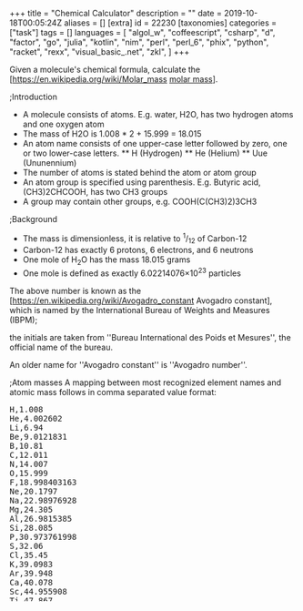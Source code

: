 +++
title = "Chemical Calculator"
description = ""
date = 2019-10-18T00:05:24Z
aliases = []
[extra]
id = 22230
[taxonomies]
categories = ["task"]
tags = []
languages = [
  "algol_w",
  "coffeescript",
  "csharp",
  "d",
  "factor",
  "go",
  "julia",
  "kotlin",
  "nim",
  "perl",
  "perl_6",
  "phix",
  "python",
  "racket",
  "rexx",
  "visual_basic_.net",
  "zkl",
]
+++

Given a molecule's chemical formula, calculate the   [https://en.wikipedia.org/wiki/Molar_mass <u>molar mass</u>].


;Introduction
* A molecule consists of atoms. E.g. water, H2O, has two hydrogen atoms and one oxygen atom
* The mass of H2O is 1.008 * 2 + 15.999 = 18.015
* An atom name consists of one upper-case letter followed by zero, one or two lower-case letters.
** H           (Hydrogen)
** He               (Helium)
** Uue                   (Ununennium)
* The number of atoms is stated behind the atom or atom group
* An atom group is specified using parenthesis. E.g. Butyric acid, (CH3)2CHCOOH, has two CH3 groups
* A group may contain other groups, e.g. COOH(C(CH3)2)3CH3


;Background
* The mass is dimensionless,   it is relative to   <sup>1</sup>/<sub>12</sub>   of Carbon-12
* Carbon-12   has exactly   6 protons,   6 electrons,   and   6 neutrons
* One mole of   H<sub>2</sub>O   has the mass 18.015 grams
* One mole is defined as exactly   6.02214076×10<sup>23</sup>   particles


The above number is known as the   [https://en.wikipedia.org/wiki/Avogadro_constant Avogadro constant],   which is
named by the International Bureau of Weights and Measures (IBPM);

the initials are taken from   ''Bureau International des Poids et Mesures'',   the official name of the bureau.

An older name for   ''Avogadro constant''   is   ''Avogadro number''.


;Atom masses
A mapping between most recognized element names and atomic mass follows in comma separated value format:
<pre style="overflow:scroll; height:345px;">
H,1.008
He,4.002602
Li,6.94
Be,9.0121831
B,10.81
C,12.011
N,14.007
O,15.999
F,18.998403163
Ne,20.1797
Na,22.98976928
Mg,24.305
Al,26.9815385
Si,28.085
P,30.973761998
S,32.06
Cl,35.45
K,39.0983
Ar,39.948
Ca,40.078
Sc,44.955908
Ti,47.867
V,50.9415
Cr,51.9961
Mn,54.938044
Fe,55.845
Ni,58.6934
Co,58.933194
Cu,63.546
Zn,65.38
Ga,69.723
Ge,72.63
As,74.921595
Se,78.971
Br,79.904
Kr,83.798
Rb,85.4678
Sr,87.62
Y,88.90584
Zr,91.224
Nb,92.90637
Mo,95.95
Ru,101.07
Rh,102.9055
Pd,106.42
Ag,107.8682
Cd,112.414
In,114.818
Sn,118.71
Sb,121.76
I,126.90447
Te,127.6
Xe,131.293
Cs,132.90545196
Ba,137.327
La,138.90547
Ce,140.116
Pr,140.90766
Nd,144.242
Pm,145
Sm,150.36
Eu,151.964
Gd,157.25
Tb,158.92535
Dy,162.5
Ho,164.93033
Er,167.259
Tm,168.93422
Yb,173.054
Lu,174.9668
Hf,178.49
Ta,180.94788
W,183.84
Re,186.207
Os,190.23
Ir,192.217
Pt,195.084
Au,196.966569
Hg,200.592
Tl,204.38
Pb,207.2
Bi,208.9804
Po,209
At,210
Rn,222
Fr,223
Ra,226
Ac,227
Pa,231.03588
Th,232.0377
Np,237
U,238.02891
Am,243
Pu,244
Cm,247
Bk,247
Cf,251
Es,252
Fm,257
Ubn,299
Uue,315
```



;Examples:

```python
assert   1.008 == molar_mass('H')                  # hydrogen
assert   2.016 == molar_mass('H2')                 # hydrogen gas
assert  18.015 == molar_mass('H2O')                # water
assert  34.014 == molar_mass('H2O2')               # hydrogen peroxide
assert  34.014 == molar_mass('(HO)2')              # hydrogen peroxide
assert 142.036 == molar_mass('Na2SO4')             # sodium sulfate
assert  84.162 == molar_mass('C6H12')              # cyclohexane
assert 186.295 == molar_mass('COOH(C(CH3)2)3CH3')  # butyric or butanoic acid
assert 176.124 == molar_mass('C6H4O2(OH)4')        # vitamin C
assert 386.664 == molar_mass('C27H46O')            # cholesterol
assert 315     == molar_mass('Uue')                # ununennium
```



;Reference:
:*   Wikipedia article:   [https://en.wikipedia.org/wiki/Molecular_mass Molecular mass]





## ALGOL W

Algol W has fixed length strings and no regular expressions, this parses the molecule with a simple recursive descent parser.

Some error checking is included.

```algolw
begin
    % calculates the molar mass of the specified molecule %
    real procedure molar_mass ( string(256) value molecule ) ; begin
        string(1) c;
        integer   chPos, chMax;
        logical   hadError;
        real      mass;
        % reports a syntax error in the molecule starting at position chPos %
        procedure syntaxError( string(80) value message ) ; begin
            integer mPos;
            write( "Syntax error in molecule: " );
            mPos := 0;
            while mPos < 80 and message( mPos // 1 ) not = "." do begin
                writeon( message( mPos // 1 ) );
                mPos := mPos + 1
            end while_not_end_of_message ;
            write( "    " );for i := 0 until chMax     do writeon( molecule( i // 1 ) );
            write( "    " );for i := 0 until chPos - 1 do writeon( " " );
            writeon( "^" );
            % ensure parsing stops %
            hadError := true;
            chPos    := chMax * 2
        end syntaxError ;
        % gets the next character from the molecule %
        procedure nextChar ; begin
            chPos := chPos + 1;
            c     := if chPos > chMax then " " else molecule( chPos // 1 )
        end nextChar ;
        % parses a compound: a sequence of element names and bracketed compounds, each with   %
        % an optional trailing repeat count                                                   %
        real procedure parseCompound ; begin
            real mass, itemMass;
            % parses an element symbol from the molecule and returns its mass                 %
            real procedure parseAtom ; begin
                string(3)       symbol;
                reference(Atom) element;
                symbol := c;
                nextChar;
                if c >= "a" and c <= "z" then begin
                    symbol( 1 // 1 ) := c;
                    nextChar;
                    if c >= "a" and c <= "z" then begin
                        symbol( 2 // 1 ) := c;
                        nextChar
                    end if_have_lc_letter
                end if_have_lc_letter ;
                % find the element in the table %
                element := atoms( decode( symbol( 0 // 1 ) ) - decode( "A" ) );
                while element not = null and aSymbol(element) not = symbol do element := aNext(element);
                if element not = null then % found the element % aMass(element)
                else begin % unknown element %
                    chPos := chPos - 1;
                    syntaxError( "Unrecognised element." );
                    0
                end
            end parseAtom ;
            mass := 0;
            while not hadError and ( ( c >= "A" and c <= "Z" ) or c = "(" ) do begin
                if c >= "A" and c <= "Z" then itemMass := parseAtom
                else if c = "(" then begin % bracketed group %
                    nextChar;
                    itemMass := parseCompound;
                    if chPos > chMax or molecule( chPos // 1 ) not = ")" then syntaxError( "Expected "")""." );
                    nextChar
                end ;
                if c >= "0" and c <= "9" then begin % have a repeat count %
                    integer count;
                    count := 0;
                    while not hadError and c >= "0" and c <= "9" do begin
                        count := ( count * 10 ) + ( decode( c ) - decode( "0" ) );
                        nextChar
                    end while_not_end_of_number ;
                    itemMass := itemMass * count
                end if_have_a_digit ;
                mass := mass + itemMass
            end while_still_parseing ;
            mass
        end parseCompound ;
        hadError := false;
        % find the end of the molecule %
        chMax := 255;
        while chMax > 0 and molecule( chMax // 1 ) = " " do chMax := chMax - 1;
        % parse the molecule %
        chPos := -1;
        nextChar;
        mass := parseCompound;
        if chPos <= chMax then syntaxError( "Unexpected text after the molecule." );
        mass
    end molar_mass ;
    % record to hold element symbols and masses %
    record Atom( string(3) aSymbol; real aMass; reference(Atom) aNext );
    % hash table of atome, hash is the first character of the symbol - "A" %
    reference(Atom) array atoms ( 0 :: 25 ); for i := 0 until 25 do atoms( i ) := null;
    begin % setup element symbols and masses as specified in the task %
        % adds an element and its mass to the atoms table %
        procedure A ( string(3) value symbol; real value mass ) ; begin
            integer index;
            index := decode( symbol( 0 // 1 ) ) - decode( "A" );
            atoms( index ) := Atom( symbol, mass, atoms( index ) )
        end A ;
        procedure Lanthanides ; begin
            A("La",138.90547);A("Ce",140.116 );A("Pr",140.90766);A("Nd",144.242  );A("Pm",145     );
            A("Sm",150.36   );A("Eu",151.964 );A("Gd",157.25   );A("Tb",158.92535);A("Dy",162.5   );
            A("Ho",164.93033);A("Er",167.259 );A("Tm",168.93422);A("Yb",173.054  );A("Lu",174.9668);
        end Lanthanides ;
        procedure Actinides ; begin
            A("Ac",227      );A("Th",232.0377);A("Pa",231.03588);A("U", 238.02891);A("Np",237     );
            A("Pu",244      );A("Am",243     );A("Cm",247      );A("Bk",247      );A("Cf",251     );
            A("Es",252      );A("Fm",257     ); % Md           % %, No           %  % Lr          %
        end Actinides ;
        A("Li", 6.94       );A("Na",22.98976928 );A("K", 39.0983  );A("Rb", 85.4678 );A("Cs",132.90545196);A("Fr", 223 );
        A("Be", 9.0121831  );A("Mg",24.305      );A("Ca",40.078   );A("Sr", 87.62   );A("Ba",137.327     );A("Ra", 226 );
                                                  A("Sc",44.955908);A("Y",  88.90584);   Lanthanides;         Actinides;
                                                  A("Ti",47.867   );A("Zr", 91.224  );A("Hf",178.49      ); % Rf       %
                                                  A("V", 50.9415  );A("Nb", 92.90637);A("Ta",180.94788   ); % Db       %
                                                  A("Cr",51.9961  );A("Mo", 95.95   );A("W", 183.84      ); % Sg       %
                                                  A("Mn",54.938044); % Tc           % A("Re",186.207     ); % Bh       %
                                                  A("Fe",55.845   );A("Ru",101.07   );A("Os",190.23      ); % Hs       %
                                                  A("Co",58.933194);A("Rh",102.9055 );A("Ir",192.217     ); % Mt       %
                                                  A("Ni",58.6934  );A("Pd",106.42   );A("Pt",195.084     ); % Ds       %
                                                  A("Cu",63.546   );A("Ag",107.8682 );A("Au",196.966569  ); % Rg       %
                                                  A("Zn",65.38    );A("Cd",112.414  );A("Hg",200.592     ); % Cn       %
        A("B", 10.81       );A("Al",26.9815385  );A("Ga",69.723   );A("In",114.818  );A("Tl",204.38      ); % Nh       %
        A("C", 12.011      );A("Si",28.085      );A("Ge",72.63    );A("Sn",118.71   );A("Pb",207.2       ); % Fl       %
        A("N", 14.007      );A("P", 30.973761998);A("As",74.921595);A("Sb",121.76   );A("Bi",208.9804    ); % Ms       %
        A("O", 15.999      );A("S", 32.06       );A("Se",78.971   );A("Te",127.6    );A("Po",209         ); % Lv       %
        A("F", 18.998403163);A("Cl",35.45       );A("Br",79.904   );A("I", 126.90447);A("At",210         ); % Ts       %
        A("Ne",20.1797     );A("Ar",39.948      );A("Kr",83.798   );A("Xe",131.293  );A("Rn",222         ); % Og       %
        % ---------------- first period elements ---> % A("H",    1.008);A("He",   4.002602);
        % --- hypothetical eigth period elements ---> % A("Uue",315    );A("Ubn",299       );
    end;
    begin % test cases %
        procedure test( real value expectedMass; string(256) value molecule ) ; begin
            real mass, diff;
            mass := molar_mass( molecule );
            write( r_format := "A", r_d := 3, r_w := 9
                 , molecule( 0 // 20 ), ":", mass
                 );
            diff := expectedMass - mass;
            if diff > 1'-12 or diff < -1'-12 then writeon( r_format := "A", r_d := 2, r_w := 9
                                                         , " expected:", expectedMass
                                                         )
        end text ;
        test( 1.008, "H" ); test( 2.016, "H2" );         test(  18.015, "H2O"   );
        test( 142.03553856000002, "Na2SO4"            ); test(  84.162, "C6H12" );
        test( 186.29499999999996, "COOH(C(CH3)2)3CH3" ); test( 350.45,  "UueCl" );
    end
end.
```

```txt

H                   :    1.008
H2                  :    2.016
H2O                 :   18.015
Na2SO4              :  142.035
C6H12               :   84.162
COOH(C(CH3)2)3CH3   :  186.295
UueCl               :  350.450

```



## C#

```c#
using System;
using System.Collections.Generic;
using System.Linq;
using System.Text;
using System.Threading.Tasks;

namespace ChemicalCalculator {
    class Program {
        static Dictionary<string, double> atomicMass = new Dictionary<string, double>() {
            {"H",     1.008 },
            {"He",    4.002602},
            {"Li",    6.94},
            {"Be",    9.0121831},
            {"B",    10.81},
            {"C",    12.011},
            {"N",    14.007},
            {"O",    15.999},
            {"F",    18.998403163},
            {"Ne",   20.1797},
            {"Na",   22.98976928},
            {"Mg",   24.305},
            {"Al",   26.9815385},
            {"Si",   28.085},
            {"P",    30.973761998},
            {"S",    32.06},
            {"Cl",   35.45},
            {"Ar",   39.948},
            {"K",    39.0983},
            {"Ca",   40.078},
            {"Sc",   44.955908},
            {"Ti",   47.867},
            {"V",    50.9415},
            {"Cr",   51.9961},
            {"Mn",   54.938044},
            {"Fe",   55.845},
            {"Co",   58.933194},
            {"Ni",   58.6934},
            {"Cu",   63.546},
            {"Zn",   65.38},
            {"Ga",   69.723},
            {"Ge",   72.630},
            {"As",   74.921595},
            {"Se",   78.971},
            {"Br",   79.904},
            {"Kr",   83.798},
            {"Rb",   85.4678},
            {"Sr",   87.62},
            {"Y",    88.90584},
            {"Zr",   91.224},
            {"Nb",   92.90637},
            {"Mo",   95.95},
            {"Ru",  101.07},
            {"Rh",  102.90550},
            {"Pd",  106.42},
            {"Ag",  107.8682},
            {"Cd",  112.414},
            {"In",  114.818},
            {"Sn",  118.710},
            {"Sb",  121.760},
            {"Te",  127.60},
            {"I",   126.90447},
            {"Xe",  131.293},
            {"Cs",  132.90545196},
            {"Ba",  137.327},
            {"La",  138.90547},
            {"Ce",  140.116},
            {"Pr",  140.90766},
            {"Nd",  144.242},
            {"Pm",  145},
            {"Sm",  150.36},
            {"Eu",  151.964},
            {"Gd",  157.25},
            {"Tb",  158.92535},
            {"Dy",  162.500},
            {"Ho",  164.93033},
            {"Er",  167.259},
            {"Tm",  168.93422},
            {"Yb",  173.054},
            {"Lu",  174.9668},
            {"Hf",  178.49},
            {"Ta",  180.94788},
            {"W",   183.84},
            {"Re",  186.207},
            {"Os",  190.23},
            {"Ir",  192.217},
            {"Pt",  195.084},
            {"Au",  196.966569},
            {"Hg",  200.592},
            {"Tl",  204.38},
            {"Pb",  207.2},
            {"Bi",  208.98040},
            {"Po",  209},
            {"At",  210},
            {"Rn",  222},
            {"Fr",  223},
            {"Ra",  226},
            {"Ac",  227},
            {"Th",  232.0377},
            {"Pa",  231.03588},
            {"U",   238.02891},
            {"Np",  237},
            {"Pu",  244},
            {"Am",  243},
            {"Cm",  247},
            {"Bk",  247},
            {"Cf",  251},
            {"Es",  252},
            {"Fm",  257},
            {"Uue", 315},
            {"Ubn", 299},
        };

        static double Evaluate(string s) {
            s += "[";
            double sum = 0.0;
            string symbol = "";
            string number = "";
            for (int i = 0; i < s.Length; ++i) {
                var c = s[i];
                if ('@' <= c && c <= '[') {
                    // @, A-Z
                    int n = 1;
                    if (number != "") {
                        n = int.Parse(number);
                    }
                    if (symbol != "") {
                        sum += atomicMass[symbol] * n;
                    }
                    if (c == '[') {
                        break;
                    }
                    symbol = c.ToString();
                    number = "";
                } else if ('a' <= c && c <= 'z') {
                    symbol += c;
                } else if ('0' <= c && c <= '9') {
                    number += c;
                } else {
                    throw new Exception(string.Format("Unexpected symbol {0} in molecule", c));
                }
            }
            return sum;
        }

        // Taken from return text.Substring(0, pos) + replace + text.Substring(pos + search.Length);
        static string ReplaceFirst(string text, string search, string replace) {
            int pos = text.IndexOf(search);
            if (pos < 0) {
                return text;
            }
            return text.Substring(0, pos) + replace + text.Substring(pos + search.Length);
        }

        static string ReplaceParens(string s) {
            char letter = 's';
            while (true) {
                var start = s.IndexOf('(');
                if (start == -1) {
                    break;
                }

                for (int i = start + 1; i < s.Length; ++i) {
                    if (s[i] == ')') {
                        var expr = s.Substring(start + 1, i - start - 1);
                        var symbol = string.Format("@{0}", letter);
                        s = ReplaceFirst(s, s.Substring(start, i + 1 - start), symbol);
                        atomicMass[symbol] = Evaluate(expr);
                        letter++;
                        break;
                    }
                    if (s[i] == '(') {
                        start = i;
                        continue;
                    }
                }
            }
            return s;
        }

        static void Main() {
            var molecules = new string[]{
                "H", "H2", "H2O", "H2O2", "(HO)2", "Na2SO4", "C6H12",
                "COOH(C(CH3)2)3CH3", "C6H4O2(OH)4", "C27H46O", "Uue"
            };
            foreach (var molecule in molecules) {
                var mass = Evaluate(ReplaceParens(molecule));
                Console.WriteLine("{0,17} -> {1,7:0.000}", molecule, mass);
            }
        }
    }
}
```

```txt
                H ->   1.008
               H2 ->   2.016
              H2O ->  18.015
             H2O2 ->  34.014
            (HO)2 ->  34.014
           Na2SO4 -> 142.036
            C6H12 ->  84.162
COOH(C(CH3)2)3CH3 -> 186.295
      C6H4O2(OH)4 -> 176.124
          C27H46O -> 386.664
              Uue -> 315.000
```



## CoffeeScript


### No Regular Expression


```coffeescript
ATOMIC_MASS = {H:1.008,C:12.011,O:15.999,Na:22.98976928,S:32.06,Uue:315}

molar_mass = (s) ->
	result = ''
	i = 0
	member = (a,c) ->  a <= s[i] <= c
	next = ->
		i += 1
		s[i-1]
	while i < s.length
		if s[i] == '(' then result += '+' + next()
		else if s[i] == ')' then result += next()
		else if member '0','9'
			result += '*'
			result += next() while member '0','9'
		else if member 'A','Z'
			name = next()
			name += next() while member 'a','z'
			result += '+' + ATOMIC_MASS[name]
	parseFloat eval(result).toFixed 3

assert 1.008, molar_mass 'H'
assert 2.016, molar_mass 'H2'
assert 18.015, molar_mass 'H2O'
assert 34.014, molar_mass 'H2O2'
assert 34.014, molar_mass '(HO)2'
assert 142.036, molar_mass 'Na2SO4'
assert 84.162, molar_mass 'C6H12'
assert 186.295, molar_mass 'COOH(C(CH3)2)3CH3'
assert 176.124, molar_mass 'C6H4O2(OH)4' # Vitamin C
assert 386.664, molar_mass 'C27H46O' # Cholesterol
assert 315, molar_mass 'Uue'
```



### Regular Expression

```coffeescript
ATOMIC_MASS = {H:1.008,C:12.011,O:15.999,Na:22.98976928,S:32.06,Uue:315}

mul = (match, p1, offset, string) -> '*' + p1
add = (match, p1, offset, string) ->
	if p1 == '(' then return '+' + p1
	"+#{ATOMIC_MASS[p1]}"

molar_mass = (s) ->
	s = s.replace /(\d+)/g, mul
	s = s.replace /([A-Z][a-z]{0,2}|\()/g, add
	parseFloat(eval(s).toFixed(3))

assert 1.008, molar_mass('H')
assert 2.016, molar_mass('H2')
assert 18.015, molar_mass('H2O')
assert 34.014, molar_mass('H2O2')
assert 34.014, molar_mass('(HO)2')
assert 142.036, molar_mass('Na2SO4')
assert 84.162, molar_mass('C6H12')
assert 186.295, molar_mass('COOH(C(CH3)2)3CH3')
assert 176.124, molar_mass('C6H4O2(OH)4') # Vitamin C
assert 386.664, molar_mass('C27H46O') # Cholesterol
assert 315, molar_mass('Uue')
```



## D

```d
import std.array;
import std.conv;
import std.format;
import std.stdio;
import std.string;

double[string] atomicMass;
static this() {
    atomicMass = [
        "H":   1.008,
        "He":  4.002602,
        "Li":  6.94,
        "Be":  9.0121831,
        "B":   10.81,
        "C":   12.011,
        "N":   14.007,
        "O":   15.999,
        "F":   18.998403163,
        "Ne":  20.1797,
        "Na":  22.98976928,
        "Mg":  24.305,
        "Al":  26.9815385,
        "Si":  28.085,
        "P":   30.973761998,
        "S":   32.06,
        "Cl":  35.45,
        "Ar":  39.948,
        "K":   39.0983,
        "Ca":  40.078,
        "Sc":  44.955908,
        "Ti":  47.867,
        "V":   50.9415,
        "Cr":  51.9961,
        "Mn":  54.938044,
        "Fe":  55.845,
        "Co":  58.933194,
        "Ni":  58.6934,
        "Cu":  63.546,
        "Zn":  65.38,
        "Ga":  69.723,
        "Ge":  72.630,
        "As":  74.921595,
        "Se":  78.971,
        "Br":  79.904,
        "Kr":  83.798,
        "Rb":  85.4678,
        "Sr":  87.62,
        "Y":   88.90584,
        "Zr":  91.224,
        "Nb":  92.90637,
        "Mo":  95.95,
        "Ru":  101.07,
        "Rh":  102.90550,
        "Pd":  106.42,
        "Ag":  107.8682,
        "Cd":  112.414,
        "In":  114.818,
        "Sn":  118.710,
        "Sb":  121.760,
        "Te":  127.60,
        "I":   126.90447,
        "Xe":  131.293,
        "Cs":  132.90545196,
        "Ba":  137.327,
        "La":  138.90547,
        "Ce":  140.116,
        "Pr":  140.90766,
        "Nd":  144.242,
        "Pm":  145,
        "Sm":  150.36,
        "Eu":  151.964,
        "Gd":  157.25,
        "Tb":  158.92535,
        "Dy":  162.500,
        "Ho":  164.93033,
        "Er":  167.259,
        "Tm":  168.93422,
        "Yb":  173.054,
        "Lu":  174.9668,
        "Hf":  178.49,
        "Ta":  180.94788,
        "W":   183.84,
        "Re":  186.207,
        "Os":  190.23,
        "Ir":  192.217,
        "Pt":  195.084,
        "Au":  196.966569,
        "Hg":  200.592,
        "Tl":  204.38,
        "Pb":  207.2,
        "Bi":  208.98040,
        "Po":  209,
        "At":  210,
        "Rn":  222,
        "Fr":  223,
        "Ra":  226,
        "Ac":  227,
        "Th":  232.0377,
        "Pa":  231.03588,
        "U":   238.02891,
        "Np":  237,
        "Pu":  244,
        "Am":  243,
        "Cm":  247,
        "Bk":  247,
        "Cf":  251,
        "Es":  252,
        "Fm":  257,
        "Uue": 315,
        "Ubn": 299,
    ];
}

double evaluate(string s) {
    s ~= "["; // add end of string marker
    double sum = 0.0;
    string symbol, number;
    for (int i = 0; i < s.length; ++i) {
        auto c = s[i];
        if (c >= '@' && c <= '[') {
            // @, A-Z, [
            int n = 1;
            if (number != "") {
                n = to!int(number);
            }
            if (symbol != "") {
                sum += atomicMass[symbol] * n;
            }
            if (c == '[') {
                break;
            }
            symbol = c.to!string;
            number = "";
        } else if (c >= 'a' && c <= 'z') {
            symbol ~= c;
        } else if (c >= '0' && c <= '9') {
            number ~= c;
        } else {
            throw new Exception("Unexpected symbol " ~ c ~ " in molecule");
        }
    }
    return sum;
}

string replaceParens(string s) {
    char letter = 'a';
    while (true) {
        auto start = s.indexOf('(');
        if (start == -1) {
            break;
        }

        restart:
        for (auto i = start + 1; i < s.length; ++i) {
            if (s[i] == ')') {
                auto expr = s[start + 1 .. i];
                auto symbol = format("@%c", letter);
                s = s.replaceFirst(s[start .. i + 1], symbol);
                atomicMass[symbol] = evaluate(expr);
                letter++;
                break;
            }
            if (s[i] == '(') {
                start = i;
                continue restart;
            }
        }
    }
    return s;
}

void main() {
    auto molecules = [
        "H", "H2", "H2O", "H2O2", "(HO)2", "Na2SO4", "C6H12",
        "COOH(C(CH3)2)3CH3", "C6H4O2(OH)4", "C27H46O", "Uue"
    ];
    foreach (molecule; molecules) {
        auto mass = evaluate(replaceParens(molecule));
        writefln("%17s -> %7.3f", molecule, mass);
    }
    writeln(atomicMass);
}
```

```txt
                H ->   1.008
               H2 ->   2.016
              H2O ->  18.015
             H2O2 ->  34.014
            (HO)2 ->  34.014
           Na2SO4 -> 142.036
            C6H12 ->  84.162
COOH(C(CH3)2)3CH3 -> 186.295
      C6H4O2(OH)4 -> 176.124
          C27H46O -> 386.664
              Uue -> 315.000
```



## Factor

```factor
USING: assocs compiler.units definitions grouping infix.parser
infix.private kernel math.functions math.parser multiline
peg.ebnf qw sequences splitting strings words words.constant ;
IN: rosetta-code.chemical-calculator

<<     ! Do the stuff inside << ... >> at parse time.

HEREDOC: END
H  1.008         He 4.002602      Li 6.94
Be 9.0121831     B  10.81         C  12.011
N  14.007        O  15.999        F  18.998403163
Ne 20.1797       Na 22.98976928   Mg 24.305
Al 26.9815385    Si 28.085        P  30.973761998
S  32.06         Cl 35.45         Ar 39.948
K  39.0983       Ca 40.078        Sc 44.955908
Ti 47.867        V  50.9415       Cr 51.9961
Mn 54.938044     Fe 55.845        Co 58.933194
Ni 58.6934       Cu 63.546        Zn 65.38
Ga 69.723        Ge 72.630        As 74.921595
Se 78.971        Br 79.904        Kr 83.798
Rb 85.4678       Sr 87.62         Y  88.90584
Zr 91.224        Nb 92.90637      Mo 95.95
Ru 101.07        Rh 102.90550     Pd 106.42
Ag 107.8682      Cd 112.414       In 114.818
Sn 118.710       Sb 121.760       Te 127.60
I  126.90447     Xe 131.293       Cs 132.90545196
Ba 137.327       La 138.90547     Ce 140.116
Pr 140.90766     Nd 144.242       Pm 145
Sm 150.36        Eu 151.964       Gd 157.25
Tb 158.92535     Dy 162.500       Ho 164.93033
Er 167.259       Tm 168.93422     Yb 173.054
Lu 174.9668      Hf 178.49        Ta 180.94788
W  183.84        Re 186.207       Os 190.23
Ir 192.217       Pt 195.084       Au 196.966569
Hg 200.592       Tl 204.38        Pb 207.2
Bi 208.98040     Po 209           At 210
Rn 222           Fr 223           Ra 226
Ac 227           Th 232.0377      Pa 231.03588
U  238.02891     Np 237           Pu 244
Am 243           Cm 247           Bk 247
Cf 251           Es 252           Fm 257
END

! Make constants from the pairs in the above string.
" \n" split harvest 2 <groups> [
    first2 [
        [ "rosetta-code.chemical-calculator" create-word ] dip
        string>number define-constant
    ] 2curry with-compilation-unit
] each

>>

! Evaluate a string like "+C+O+O+H+(+C+(+C+H*3)*2)*3+C+H*3"
! Note that the infix vocabulary can work with the constants
! defined above.
: eval-infix ( seq -- n )
    build-infix-ast infix-codegen prepare-operand call( -- x ) ;

! A grammar to put a + before every element/left paren and a *
! before every number and then evaluate the expression.
EBNF: molar-mass [=[
  number = [0-9]+ => [[ "" like "*" prepend ]]
  elt = [A-Z] [a-z]? [a-z]? => [[ sift "" like "+" prepend ]]
  lparen = "(" => [[ "" like "+" prepend ]]
  any = . => [[ 1string ]]
  mass = (elt|number|lparen|any)+ => [[ concat eval-infix ]]
]=]

! assert= doesn't work due to floating point weirdness.
ERROR: failed-assertion expected +/- got ;
: approx-assert= ( x y epsilon -- )
    3dup ~ [ 3drop ] [ swap failed-assertion ] if ;

: chemical-calculator-demo ( -- )
    {
        { 1.008 "H" }
        { 2.016 "H2" }
        { 18.015 "H2O" }
        { 142.03553856 "Na2SO4" }
        { 84.16200000000001 "C6H12" }
        { 186.295 "COOH(C(CH3)2)3CH3" }
    } [ molar-mass 1e-5 approx-assert= ] assoc-each ;

MAIN: chemical-calculator-demo
```


No assertion errors.

=={{header|Fōrmulæ}}==

In [http://wiki.formulae.org/Chemical_Calculator this] page you can see the solution of this task.

Fōrmulæ programs are not textual, visualization/edition of programs is done showing/manipulating structures but not text ([http://wiki.formulae.org/Editing_F%C5%8Drmul%C3%A6_expressions more info]). Moreover, there can be multiple visual representations of the same program. Even though it is possible to have textual representation &mdash;i.e. XML, JSON&mdash; they are intended for transportation effects more than visualization and edition.

The option to show Fōrmulæ programs and their results is showing images. Unfortunately images cannot be uploaded in Rosetta Code.


## Go

This doesn't use regular expressions, RPN or eval (which Go doesn't have). It's just a simple molar mass evaluator written from scratch.

```go
package main

import (
    "fmt"
    "strconv"
    "strings"
)

var atomicMass = map[string]float64{
    "H":   1.008,
    "He":  4.002602,
    "Li":  6.94,
    "Be":  9.0121831,
    "B":   10.81,
    "C":   12.011,
    "N":   14.007,
    "O":   15.999,
    "F":   18.998403163,
    "Ne":  20.1797,
    "Na":  22.98976928,
    "Mg":  24.305,
    "Al":  26.9815385,
    "Si":  28.085,
    "P":   30.973761998,
    "S":   32.06,
    "Cl":  35.45,
    "Ar":  39.948,
    "K":   39.0983,
    "Ca":  40.078,
    "Sc":  44.955908,
    "Ti":  47.867,
    "V":   50.9415,
    "Cr":  51.9961,
    "Mn":  54.938044,
    "Fe":  55.845,
    "Co":  58.933194,
    "Ni":  58.6934,
    "Cu":  63.546,
    "Zn":  65.38,
    "Ga":  69.723,
    "Ge":  72.630,
    "As":  74.921595,
    "Se":  78.971,
    "Br":  79.904,
    "Kr":  83.798,
    "Rb":  85.4678,
    "Sr":  87.62,
    "Y":   88.90584,
    "Zr":  91.224,
    "Nb":  92.90637,
    "Mo":  95.95,
    "Ru":  101.07,
    "Rh":  102.90550,
    "Pd":  106.42,
    "Ag":  107.8682,
    "Cd":  112.414,
    "In":  114.818,
    "Sn":  118.710,
    "Sb":  121.760,
    "Te":  127.60,
    "I":   126.90447,
    "Xe":  131.293,
    "Cs":  132.90545196,
    "Ba":  137.327,
    "La":  138.90547,
    "Ce":  140.116,
    "Pr":  140.90766,
    "Nd":  144.242,
    "Pm":  145,
    "Sm":  150.36,
    "Eu":  151.964,
    "Gd":  157.25,
    "Tb":  158.92535,
    "Dy":  162.500,
    "Ho":  164.93033,
    "Er":  167.259,
    "Tm":  168.93422,
    "Yb":  173.054,
    "Lu":  174.9668,
    "Hf":  178.49,
    "Ta":  180.94788,
    "W":   183.84,
    "Re":  186.207,
    "Os":  190.23,
    "Ir":  192.217,
    "Pt":  195.084,
    "Au":  196.966569,
    "Hg":  200.592,
    "Tl":  204.38,
    "Pb":  207.2,
    "Bi":  208.98040,
    "Po":  209,
    "At":  210,
    "Rn":  222,
    "Fr":  223,
    "Ra":  226,
    "Ac":  227,
    "Th":  232.0377,
    "Pa":  231.03588,
    "U":   238.02891,
    "Np":  237,
    "Pu":  244,
    "Am":  243,
    "Cm":  247,
    "Bk":  247,
    "Cf":  251,
    "Es":  252,
    "Fm":  257,
    "Uue": 315,
    "Ubn": 299,
}

func replaceParens(s string) string {
    var letter byte = 'a'
    for {
        start := strings.IndexByte(s, '(')
        if start == -1 {
            break
        }
    restart:
        for i := start + 1; i < len(s); i++ {
            if s[i] == ')' {
                expr := s[start+1 : i]
                symbol := fmt.Sprintf("@%c", letter)
                s = strings.Replace(s, s[start:i+1], symbol, 1)
                atomicMass[symbol] = evaluate(expr)
                letter++
                break
            }
            if s[i] == '(' {
                start = i
                goto restart
            }
        }
    }
    return s
}

func evaluate(s string) float64 {
    s += string('[') // add end of string marker
    var symbol, number string
    sum := 0.0
    for i := 0; i < len(s); i++ {
        c := s[i]
        switch {
        case c >= '@' && c <= '[': // @, A-Z, [
            n := 1
            if number != "" {
                n, _ = strconv.Atoi(number)
            }
            if symbol != "" {
                sum += atomicMass[symbol] * float64(n)
            }
            if c == '[' {
                break
            }
            symbol = string(c)
            number = ""
        case c >= 'a' && c <= 'z':
            symbol += string(c)
        case c >= '0' && c <= '9':
            number += string(c)
        default:
            panic(fmt.Sprintf("Unexpected symbol %c in molecule", c))
        }
    }
    return sum
}

func main() {
    molecules := []string{
        "H", "H2", "H2O", "H2O2", "(HO)2", "Na2SO4", "C6H12", "COOH(C(CH3)2)3CH3",
        "C6H4O2(OH)4", "C27H46O", "Uue",
    }
    for _, molecule := range molecules {
        mass := evaluate(replaceParens(molecule))
        fmt.Printf("%17s -> %7.3f\n", molecule, mass)
    }
}
```


```txt

                H ->   1.008
               H2 ->   2.016
              H2O ->  18.015
             H2O2 ->  34.014
            (HO)2 ->  34.014
           Na2SO4 -> 142.036
            C6H12 ->  84.162
COOH(C(CH3)2)3CH3 -> 186.295
      C6H4O2(OH)4 -> 176.124
          C27H46O -> 386.664
              Uue -> 315.000

```



## Julia

Note that Julia's 64-bit floating point gets a slightly different result for one of the assertions, hence a small change in the last example. The function uses Julia's own language parser to evaluate the compound as an arithmetic expression.

```julia
const H = 1.008
const He = 4.002602
const Li = 6.94
const Be = 9.0121831
const B =  10.81
const C =  12.011
const N =  14.007
const O =  15.999
const F =  18.998403163
const Ne = 20.1797
const Na = 22.98976928
const Mg = 24.305
const Al = 26.9815385
const Si = 28.085
const P =  30.973761998
const S =  32.06
const Cl = 35.45
const Ar = 39.948
const K =  39.0983
const Ca = 40.078
const Sc = 44.955908
const Ti = 47.867
const V =  50.9415
const Cr = 51.9961
const Mn = 54.938044
const Fe = 55.845
const Co = 58.933194
const Ni = 58.6934
const Cu = 63.546
const Zn = 65.38
const Ga = 69.723
const Ge = 72.630
const As = 74.921595
const Se = 78.971
const Br = 79.904
const Kr = 83.798
const Rb = 85.4678
const Sr = 87.62
const Y =  88.90584
const Zr = 91.224
const Nb = 92.90637
const Mo = 95.95
const Ru = 101.07
const Rh = 102.90550
const Pd = 106.42
const Ag = 107.8682
const Cd = 112.414
const In = 114.818
const Sn = 118.710
const Sb = 121.760
const Te = 127.60
const I =  126.90447
const Xe = 131.293
const Cs = 132.90545196
const Ba = 137.327
const La = 138.90547
const Ce = 140.116
const Pr = 140.90766
const Nd = 144.242
const Pm = 145
const Sm = 150.36
const Eu = 151.964
const Gd = 157.25
const Tb = 158.92535
const Dy = 162.500
const Ho = 164.93033
const Er = 167.259
const Tm = 168.93422
const Yb = 173.054
const Lu = 174.9668
const Hf = 178.49
const Ta = 180.94788
const W =  183.84
const Re = 186.207
const Os = 190.23
const Ir = 192.217
const Pt = 195.084
const Au = 196.966569
const Hg = 200.592
const Tl = 204.38
const Pb = 207.2
const Bi = 208.98040
const Po = 209
const At = 210
const Rn = 222
const Fr = 223
const Ra = 226
const Ac = 227
const Th = 232.0377
const Pa = 231.03588
const U =  238.02891
const Np = 237
const Pu = 244
const Am = 243
const Cm = 247
const Bk = 247
const Cf = 251
const Es = 252
const Fm = 257


function molar_mass(s)
    s = replace(s, r"\d+" => (x) -> "*" * x)
    s = replace(s, r"[A-Z][a-z]{0,2}|\(" => (x) ->"+" * x)
    eval(Meta.parse(s))
end

@assert 1.008 == molar_mass("H")
@assert 2.016 == molar_mass("H2")
@assert 18.015 == molar_mass("H2O")
@assert 142.03553856000002 == molar_mass("Na2SO4")
@assert 84.162 == molar_mass("C6H12")
@assert 186.29500000000002 == molar_mass("COOH(C(CH3)2)3CH3")

```

No assertion errors.


## Kotlin

```scala
var atomicMass = mutableMapOf(
    "H" to 1.008,
    "He" to 4.002602,
    "Li" to 6.94,
    "Be" to 9.0121831,
    "B" to 10.81,
    "C" to 12.011,
    "N" to 14.007,
    "O" to 15.999,
    "F" to 18.998403163,
    "Ne" to 20.1797,
    "Na" to 22.98976928,
    "Mg" to 24.305,
    "Al" to 26.9815385,
    "Si" to 28.085,
    "P" to 30.973761998,
    "S" to 32.06,
    "Cl" to 35.45,
    "Ar" to 39.948,
    "K" to 39.0983,
    "Ca" to 40.078,
    "Sc" to 44.955908,
    "Ti" to 47.867,
    "V" to 50.9415,
    "Cr" to 51.9961,
    "Mn" to 54.938044,
    "Fe" to 55.845,
    "Co" to 58.933194,
    "Ni" to 58.6934,
    "Cu" to 63.546,
    "Zn" to 65.38,
    "Ga" to 69.723,
    "Ge" to 72.630,
    "As" to 74.921595,
    "Se" to 78.971,
    "Br" to 79.904,
    "Kr" to 83.798,
    "Rb" to 85.4678,
    "Sr" to 87.62,
    "Y" to 88.90584,
    "Zr" to 91.224,
    "Nb" to 92.90637,
    "Mo" to 95.95,
    "Ru" to 101.07,
    "Rh" to 102.90550,
    "Pd" to 106.42,
    "Ag" to 107.8682,
    "Cd" to 112.414,
    "In" to 114.818,
    "Sn" to 118.710,
    "Sb" to 121.760,
    "Te" to 127.60,
    "I" to 126.90447,
    "Xe" to 131.293,
    "Cs" to 132.90545196,
    "Ba" to 137.327,
    "La" to 138.90547,
    "Ce" to 140.116,
    "Pr" to 140.90766,
    "Nd" to 144.242,
    "Pm" to 145.0,
    "Sm" to 150.36,
    "Eu" to 151.964,
    "Gd" to 157.25,
    "Tb" to 158.92535,
    "Dy" to 162.500,
    "Ho" to 164.93033,
    "Er" to 167.259,
    "Tm" to 168.93422,
    "Yb" to 173.054,
    "Lu" to 174.9668,
    "Hf" to 178.49,
    "Ta" to 180.94788,
    "W" to 183.84,
    "Re" to 186.207,
    "Os" to 190.23,
    "Ir" to 192.217,
    "Pt" to 195.084,
    "Au" to 196.966569,
    "Hg" to 200.592,
    "Tl" to 204.38,
    "Pb" to 207.2,
    "Bi" to 208.98040,
    "Po" to 209.0,
    "At" to 210.0,
    "Rn" to 222.0,
    "Fr" to 223.0,
    "Ra" to 226.0,
    "Ac" to 227.0,
    "Th" to 232.0377,
    "Pa" to 231.03588,
    "U" to 238.02891,
    "Np" to 237.0,
    "Pu" to 244.0,
    "Am" to 243.0,
    "Cm" to 247.0,
    "Bk" to 247.0,
    "Cf" to 251.0,
    "Es" to 252.0,
    "Fm" to 257.0,
    "Uue" to 315.0,
    "Ubn" to 299.0
)

fun evaluate(s: String): Double {
    val sym = "$s["
    var sum = 0.0
    var symbol = ""
    var number = ""
    for (i in 0 until sym.length) {
        val c = sym[i]
        if (c in '@'..'[') {
            // @, A-Z, [
            var n = 1
            if (number != "") {
                n = Integer.parseInt(number)
            }
            if (symbol != "") {
                sum += atomicMass.getOrElse(symbol) { 0.0 } * n
            }
            if (c == '[') {
                break
            }
            symbol = c.toString()
            number = ""
        } else if (c in 'a'..'z') {
            symbol += c
        } else if (c in '0'..'9') {
            number += c
        } else {
            throw RuntimeException("Unexpected symbol $c in molecule")
        }
    }
    return sum
}

fun replaceParens(s: String): String {
    var letter = 'a'
    var si = s
    while (true) {
        var start = si.indexOf('(')
        if (start == -1) {
            break
        }

        for (i in start + 1 until si.length) {
            if (si[i] == ')') {
                val expr = si.substring(start + 1 until i)
                val symbol = "@$letter"
                si = si.replaceFirst(si.substring(start until i + 1), symbol)
                atomicMass[symbol] = evaluate(expr)
                letter++
                break
            }
            if (si[i] == '(') {
                start = i
                continue
            }
        }
    }
    return si
}

fun main() {
    val molecules = listOf(
        "H", "H2", "H2O", "H2O2", "(HO)2", "Na2SO4", "C6H12",
        "COOH(C(CH3)2)3CH3", "C6H4O2(OH)4", "C27H46O", "Uue"
    )
    for (molecule in molecules) {
        val mass = evaluate(replaceParens(molecule))
        val moleStr = "%17s".format(molecule)
        val massStr = "%7.3f".format(mass)
        println("$moleStr -> $massStr")
    }
}
```

```txt
                H ->   1.008
               H2 ->   2.016
              H2O ->  18.015
             H2O2 ->  34.014
            (HO)2 ->  34.014
           Na2SO4 -> 142.036
            C6H12 ->  84.162
COOH(C(CH3)2)3CH3 -> 186.295
      C6H4O2(OH)4 -> 176.124
          C27H46O -> 386.664
              Uue -> 315.000
```



## Nim

* Nim lacks runtime eval, that's the reason for so much code. (And me being a sloppy programmer)
* Also, seqs can't contain mixed types.


```python
#? replace(sub = "\t", by = "  ")

import tables, strutils, sequtils, math

let ATOMIC_MASS = {"H":1.008, "C":12.011, "O":15.999, "Na":22.98976928, "S":32.06, "Uue":315.0}.toTable

proc pass1(s:string): seq[string] = # "H2O" => @["H","*","2","+","O"]
	result.add "0"
	var i = 0
	proc member(a:char,c:char): bool = i < s.len and a <= s[i] and s[i] <= c
	proc next(): char =
		i += 1
		s[i-1]
	while i < s.len:
		if s[i] == '(':
			result = result.concat @["+","("]
			discard next()
		elif s[i] == ')': result.add $next()
		elif member('0','9'):
			var number = ""
			result.add "*"
			while member('0','9'): number &= $next()
			result.add number
		elif member('A','Z'):
			if i>0 and s[i-1] != '(': result.add "+"
			var name = ""
			name.add next()
			while member('a','z'): name.add next()
			result.add name

proc pass2(s:string): seq[string] = # "H2O" => @["H", "2", "*", "O", "+"]
	let ops = "+*"
	var tokens = pass1 s
	var stack: seq[string]
	var op: string

	for token in tokens:
		case token
		of "(": stack.add token
		of ")":
			while stack.len > 0:
				op = stack.pop()
				if op == "(": break
				result.add op
		else:
			if token in ops:
				while stack.len > 0:
					op = stack[^1]
					if not (op in ops): break
					if ops.find(token) >= ops.find(op): break
					discard stack.pop()
					result.add op
				stack.add token
			else: result.add token

	while stack.len > 0: result.add stack.pop()

proc pass3(s:string): Table[string,int] = # "H2O" => { H:2, O:1 }
	let rpn: seq[string] = pass2 s
	var stack: seq[Table[string,int]] = @[]
	for item in rpn:
		if item == "+":
			let h1:Table[string,int] = stack.pop()
			let h2:Table[string,int] = stack.pop()
			var res: Table[string,int] = initTable[string,int]()
			for key in h1.keys:
				if key != "factor":
					res[key] = h1[key]
			for key in h2.keys:
				if key != "factor":
					if h1.haskey key:
						res[key] = h1[key] + h2[key]
					else:
						res[key] = h2[key]
			stack.add res
		elif item == "*":
			let top: Table[string,int] = stack.pop() #
			let hash: Table[string,int] = stack.pop()
			let factor: int = top["factor"]
			var res: Table[string,int] = initTable[string,int]()
			for key in hash.keys:
				let str : string = key
				let value: int = hash[key]
				res[key] = value * factor
			stack.add res
		elif ATOMIC_MASS.haskey(item):
			let res : Table[string,int] = {item: 1}.toTable
			stack.add res
		else: # number
			let factor : int = parseInt item
			let res : Table[string,int] = {"factor": factor}.toTable
			stack.add res
	return stack.pop()

proc pass4(s: string) : float = # "H2O" => 18.015
	let atoms: Table[string,int] = pass3 s
	for key in atoms.keys:
		let count : int = atoms[key]
		result += float(count) * ATOMIC_MASS[key]
	round result,3

let molar_mass = pass4

assert 18.015 == molar_mass "H2O"
assert 34.014 == molar_mass "H2O2"
assert 34.014 == molar_mass "(HO)2"
assert 142.036 == molar_mass "Na2SO4"
assert 84.162 == molar_mass "C6H12"
assert 186.295 == molar_mass "COOH(C(CH3)2)3CH3"
assert 176.124 == molar_mass "C6H4O2(OH)4" # Vitamin C
assert 386.664 == molar_mass "C27H46O" # Cholesterol
assert 315 == molar_mass "Uue"
```



## Perl


### Grammar


```perl
use strict;
use warnings;
use List::Util;
use Parse::RecDescent;

my $g = Parse::RecDescent->new(<<'EOG');
  {
     my %atomic_weight = <H 1.008 C 12.011 O 15.999 Na 22.99 S 32.06>
  }

  weight   : compound         { $item[1] }
  compound : group(s)         { List::Util::sum( @{$item[1]} ) }
  group    : element /\d+/    { $item[1] * $item[2] }
           | element          { $item[1] }
  element  : /[A-Z][a-z]*/    { $atomic_weight{ $item[1] } }
           | "(" compound ")" { $item[2] }
EOG

for (<H H2 H2O Na2SO4 C6H12 COOH(C(CH3)2)3CH3>) {
    printf "%7.3f %s\n", $g->weight($_), $_
}
```



### Regular Expression


```perl
use strict;
use warnings;
my %atomic_weight = < H 1.008 C 12.011 O 15.999 Na 22.99 S 32.06 >;

sub molar_mass {
    my($mf) = @_;
    my(%count,$mass);
    my $mf_orig = $mf;
    my $mf_std;

    # expand repeated groups
    $mf =~ s/(.*)\((.*?)\)(\d*)/$1 . $2 x ($3 ? $3 : 1) /e while $mf =~ m/\(/;

    # totals for each atom type
    $mf =~ s/([A-Z][a-z]{0,2})(\d*)/ $count{$1} += $2 ? $2 : 1/eg;

    # calculate molar mass and display, along with standardized MF and original MF
    $mass += $count{$_}*$atomic_weight{"$_"} for sort keys %count;
    $mf_std .= 'C' . $count{C} if $count{C};
    $mf_std .= 'H' . $count{H} if $count{H};
    $mf_std .= $_  . $count{$_} for grep { $_ ne 'C' and $_ ne 'H' } sort keys %count;
    $mf     .= $count{$_} * $atomic_weight{$_} for sort keys %count;
    printf "%7.3f %-9s %s\n", $mass, $mf_std, $mf_orig;
}

molar_mass($_) for <H H2 H2O Na2SO4 C6H12 COOH(C(CH3)2)3CH3>
```

```txt
  1.008 H1        H
  2.016 H2        H2
 18.015 H2O1      H2O
142.036 Na2O4S1   Na2SO4
 84.162 C6H12     C6H12
186.295 C11H22O2  COOH(C(CH3)2)3CH3
```



## Perl 6


```perl6
my %ATOMIC_MASS =
    H  =>   1.008       , Fe =>  55.845    , Te => 127.60       , Ir => 192.217    ,
    He =>   4.002602    , Co =>  58.933194 , I  => 126.90447    , Pt => 195.084    ,
    Li =>   6.94        , Ni =>  58.6934   , Xe => 131.293      , Au => 196.966569 ,
    Be =>   9.0121831   , Cu =>  63.546    , Cs => 132.90545196 , Hg => 200.592    ,
    B  =>  10.81        , Zn =>  65.38     , Ba => 137.327      , Tl => 204.38     ,
    C  =>  12.011       , Ga =>  69.723    , La => 138.90547    , Pb => 207.2      ,
    N  =>  14.007       , Ge =>  72.630    , Ce => 140.116      , Bi => 208.98040  ,
    O  =>  15.999       , As =>  74.921595 , Pr => 140.90766    , Po => 209        ,
    F  =>  18.998403163 , Se =>  78.971    , Nd => 144.242      , At => 210        ,
    Ne =>  20.1797      , Br =>  79.904    , Pm => 145          , Rn => 222        ,
    Na =>  22.98976928  , Kr =>  83.798    , Sm => 150.36       , Fr => 223        ,
    Mg =>  24.305       , Rb =>  85.4678   , Eu => 151.964      , Ra => 226        ,
    Al =>  26.9815385   , Sr =>  87.62     , Gd => 157.25       , Ac => 227        ,
    Si =>  28.085       , Y  =>  88.90584  , Tb => 158.92535    , Th => 232.0377   ,
    P  =>  30.973761998 , Zr =>  91.224    , Dy => 162.500      , Pa => 231.03588  ,
    S  =>  32.06        , Nb =>  92.90637  , Ho => 164.93033    , U  => 238.02891  ,
    Cl =>  35.45        , Mo =>  95.95     , Er => 167.259      , Np => 237        ,
    Ar =>  39.948       , Ru => 101.07     , Tm => 168.93422    , Pu => 244        ,
    K  =>  39.0983      , Rh => 102.90550  , Yb => 173.054      , Am => 243        ,
    Ca =>  40.078       , Pd => 106.42     , Lu => 174.9668     , Cm => 247        ,
    Sc =>  44.955908    , Ag => 107.8682   , Hf => 178.49       , Bk => 247        ,
    Ti =>  47.867       , Cd => 112.414    , Ta => 180.94788    , Cf => 251        ,
    V  =>  50.9415      , In => 114.818    , W  => 183.84       , Es => 252        ,
    Cr =>  51.9961      , Sn => 118.710    , Re => 186.207      , Fm => 257        ,
    Mn =>  54.938044    , Sb => 121.760    , Os => 190.23       ,
;
grammar Chemical_formula {
    my @ATOMIC_SYMBOLS = %ATOMIC_MASS.keys.sort;

    rule  TOP      { ^ (<lparen>|<rparen>|<element>)+ $ }
    token quantity { \d+ }
    token lparen   { '(' }
    token rparen   { ')'                    <quantity>? }
    token element  { $<e>=[@ATOMIC_SYMBOLS] <quantity>? }
}
class Chemical_formula_actions {
    has @stack = 0;
    method TOP     ($/) { $/.make: @stack }
    method lparen  ($/) { push @stack, 0  }
    method rparen  ($/) { my $m = @stack.pop;
                          @stack[*-1] += ($<quantity> // 1) * $m }
    method element ($/) { @stack[*-1] += ($<quantity> // 1) * %ATOMIC_MASS{~$<e>} }
}
sub molar_mass ( Str $formula --> Real ) {
    Chemical_formula.parse( $formula, :actions(Chemical_formula_actions.new) )
        orelse die "Chemical formula not recognized: '$formula'";
    return $/.made.[0];
}
say .&molar_mass.fmt('%7.3f '), $_ for <H H2 H2O Na2SO4 C6H12 COOH(C(CH3)2)3CH3>;
```

```txt
  1.008 H
  2.016 H2
 18.015 H2O
142.036 Na2SO4
 84.162 C6H12
186.295 COOH(C(CH3)2)3CH3
```



## Phix

A simple hand-written single-pass formula parser and evaluator in one.

Note the use of string comparison for error checking rather than floats direct, always much safer in general.

Also note that initially it all worked absolutely fine with the default precision (ie "%g" instead of "%.12g"),
and that the higher precision expected value for Na2SO4 also works just fine at both printing precisions.

```Phix
constant elements = new_dict() -- (eg "H" -> 1.008)

function multiplier(string formula, integer fdx)
-- check for a trailing number, or return 1
    integer n = 1
    if fdx<=length(formula) then
        integer ch = formula[fdx]
        if ch>='1' and ch<='9' then
            n = ch-'0'
            fdx += 1
            while fdx<=length(formula) do
                ch = formula[fdx]
                if ch<'0' or ch>'9' then exit end if
                n = n*10 + ch-'0'
                fdx += 1
            end while
        end if
    end if
    return {n,fdx}
end function

procedure molar_mass(string formula, name, atom expected)
    sequence stack = {0} -- (for parenthesis handling)
    integer sdx = 1, fdx = 1, n
    while fdx<=length(formula) do
        integer ch = formula[fdx]
        if ch>='A' and ch<='Z' then
            -- All elements start with capital, rest lower
            integer fend = fdx
            while fend<length(formula) do
                ch = formula[fend+1]
                if ch<'a' or ch>'z' then exit end if
                fend += 1
            end while
            string element = formula[fdx..fend]
            atom mass = getd(element,elements)
            if mass=0 then ?9/0 end if -- missing?
            {n,fdx} = multiplier(formula,fend+1)
            stack[sdx] += n*mass
        elsif ch='(' then
            sdx += 1
            stack &= 0
            fdx += 1
        elsif ch=')' then
            {n,fdx} = multiplier(formula,fdx+1)
            sdx -= 1
            stack[sdx] += stack[$]*n
            stack = stack[1..sdx]
        else
            ?9/0    -- unknown?
        end if
    end while
    if sdx!=1 then ?9/0 end if -- unbalanced brackets?
    if name!="" then formula &= " ("&name&")" end if
--  string res = sprintf("%g",stack[1]),    -- (still fine)
--         e = sprintf("%g",expected)       --     """
    string res = sprintf("%.12g",stack[1]),
           e = sprintf("%.12g",expected)
    if res!=e then res &= " *** ERROR: expected "&e end if
    printf(1,"%26s = %s\n",{formula,res})
end procedure

-- (following clipped for brevity, works fine with whole table from task description pasted in)
constant etext = split("""
H,1.008
C,12.011
O,15.999
Na,22.98976928
S,32.06
Cl,35.45
Uue,315""","\n")
for i=1 to length(etext) do
    {{string element,atom mass}} = scanf(etext[i],"%s,%f")
    setd(element,mass,elements)
end for
molar_mass("H","Hydrogen",1.008)
molar_mass("H2","Hydrogen gas",2.016)
molar_mass("H2O","Water",18.015)
molar_mass("H2O2","Hydrogen peroxide",34.014)
molar_mass("(HO)2","Hydrogen peroxide",34.014)
--molar_mass("Na2SO4","Sodium sulfate",142.036) -- (fine for "%g")
molar_mass("Na2SO4","Sodium sulfate",142.03553856)  --   """
molar_mass("C6H12","Cyclohexane",84.162)
molar_mass("COOH(C(CH3)2)3CH3","",186.295)
molar_mass("C6H4O2(OH)4","Vitamin C",176.124)
molar_mass("C27H46O","Cholesterol",386.664)
molar_mass("Uue","Ununennium",315)
molar_mass("UueCl","",350.45)
```

```txt

              H (Hydrogen) = 1.008
         H2 (Hydrogen gas) = 2.016
               H2O (Water) = 18.015
  H2O2 (Hydrogen peroxide) = 34.014
 (HO)2 (Hydrogen peroxide) = 34.014
   Na2SO4 (Sodium sulfate) = 142.03553856
       C6H12 (Cyclohexane) = 84.162
         COOH(C(CH3)2)3CH3 = 186.295
   C6H4O2(OH)4 (Vitamin C) = 176.124
     C27H46O (Cholesterol) = 386.664
          Uue (Ununennium) = 315
                     UueCl = 350.45

```



## Python

```python
import re

ATOMIC_MASS = {"H":1.008, "C":12.011, "O":15.999, "Na":22.98976928, "S":32.06, "Uue":315}

mul = lambda x : '*' + x.group(0)
def add(x) :
    name = x.group(0)
    return '+' + name if name == '(' else '+' + str(ATOMIC_MASS[name])

def molar_mass(s):
    nazwa = s
    s = re.sub(r"\d+", mul, s)
    s = re.sub(r"[A-Z][a-z]{0,2}|\(", add, s)
    return print("Atomic mass {:17s} {} {:7.3f}".format(nazwa,'\t',round(eval(s),3)))


```

```txt
Atomic mass H                 	   1.008
Atomic mass H2                	   2.016
Atomic mass H2O               	  18.015
Atomic mass H2O2              	  34.014
Atomic mass (HO)2             	  34.014
Atomic mass Na2SO4            	 142.036
Atomic mass C6H12             	  84.162
Atomic mass COOH(C(CH3)2)3CH3 	 186.295
Atomic mass C6H4O2(OH)4       	 176.124
Atomic mass C27H46O           	 386.664
Atomic mass Uue               	 315.000
```



## Racket



```racket
#lang racket

(define table '([H 1.008]
                [C 12.011]
                [O 15.999]
                [Na 22.98976928]
                [S 32.06]
                [Uue 315.0]))

(define (lookup s) (first (dict-ref table s)))

(define (calc s)
  (define toks
    (with-input-from-string (regexp-replaces s '([#px"(\\d+)" " \\1"]
                                                 [#px"([A-Z])" " \\1"]))
      (thunk (sequence->list (in-port)))))

  (let loop ([toks toks])
    (match toks
      ['() 0]
      [(list (? list? sub) (? number? n) toks ...) (+ (* (loop sub) n) (loop toks))]
      [(list (? list? sub) toks ...) (+ (loop sub) (loop toks))]
      [(list sym (? number? n) toks ...) (+ (* (lookup sym) n) (loop toks))]
      [(list sym toks ...) (+ (lookup sym) (loop toks))])))

(define tests '("H"
                "H2"
                "H2O"
                "H2O2"
                "(HO)2"
                "Na2SO4"
                "C6H12"
                "COOH(C(CH3)2)3CH3"
                "C6H4O2(OH)4"
                "C27H46O"
                "Uue"))

(for ([test (in-list tests)])
  (printf "~a: ~a\n"
          (~a test #:align 'right #:min-width 20)
          (~r (calc test) #:precision 3)))
```


```txt

                   H: 1.008
                  H2: 2.016
                 H2O: 18.015
                H2O2: 34.014
               (HO)2: 34.014
              Na2SO4: 142.036
               C6H12: 84.162
   COOH(C(CH3)2)3CH3: 186.295
         C6H4O2(OH)4: 176.124
             C27H46O: 386.664
                 Uue: 315

```



## REXX

This REXX version has some basic error checking to catch malformed chemical formulas.

Also a more precise atomic mass for the (all) known elements is used   (for instance, '''F''').

Some of the elements added for the REXX example are:

    mendelevium (Md), nobelium (No), lawrencium (Lr), rutherfordium (Rf), dubnium (Db),
    seaborgium  (Sg), bohrium (Bh),  hassium (Hs), meitnerium (Mt),  darmstadtium (Ds),
    roentgenium (Rg), copernicium (Cn), nihoniym (Nh), flerovium (Fl),  moscovium (Mc),
    livermorium (Lv), tennessine (Ts),  and  oganesson (Og)

```rexx
/*REXX program  calculates the   molar mass   from a specified chemical formula.        */
numeric digits 30                                /*ensure enough decimal digits for mass*/
/*─────────── [↓]  table of known elements (+2 more) with their atomic mass ────────────*/
@.=             ;  @.Co= 58.933195 ;  @.H =  1.00794   ;  @.Np=237       ;  @.Se= 78.96
                   @.Cr= 51.9961   ;  @.In=114.818     ;  @.N = 14.0067  ;  @.Sg=266
@.Ac=227        ;  @.Cs=132.9054519;  @.Ir=192.217     ;  @.Og=294       ;  @.Si= 28.0855
@.Ag=107.8682   ;  @.Cu= 63.546    ;  @.I =126.904     ;  @.Os=190.23    ;  @.Sm=150.36
@.Al= 26.9815386;  @.C = 12.0107   ;  @.Kr= 83.798     ;  @.O = 15.9994  ;  @.Sn=118.710
@.Am=243        ;  @.Db=262        ;  @.K = 39.0983    ;  @.Pa=231.03588 ;  @.Sr= 87.62
@.Ar= 39.948    ;  @.Ds=271        ;  @.La=138.90547   ;  @.Pb=207.2     ;  @.S = 32.065
@.As= 74.92160  ;  @.Dy=162.500    ;  @.Li=  6.941     ;  @.Pd=106.42    ;  @.Ta=180.94788
@.At=210        ;  @.Er=167.259    ;  @.Lr=262         ;  @.Pm=145       ;  @.Tb=158.92535
@.Au=196.966569 ;  @.Es=252        ;  @.Lu=174.967     ;  @.Po=210       ;  @.Tc= 98
@.Ba=137.327    ;  @.Eu=151.964    ;  @.Lv=292         ;  @.Pr=140.90765 ;  @.Te=127.60
@.Be=  9.012182 ;  @.Fe= 55.845    ;  @.Mc=288         ;  @.Pt=195.084   ;  @.Th=232.03806
@.Bh=264        ;  @.Fl=289        ;  @.Md=258         ;  @.Pu=244       ;  @.Ti= 47.867
@.Bi=208.98040  ;  @.Fm=257        ;  @.Mg= 24.3050    ;  @.P = 30.973762;  @.Tl=204.3833
@.Bk=247        ;  @.Fr=223        ;  @.Mn= 54.938045  ;  @.Ra=226       ;  @.Tm=168.93421
@.Br= 79.904    ;  @.F = 18.9984032;  @.Mo= 95.94      ;  @.Rb= 85.4678  ;  @.Ts=293
@.B = 10.811    ;  @.Ga= 69.723    ;  @.Mt=268         ;  @.Re=186.207   ;  @.U =238.02891
@.Ca= 40.078    ;  @.Gd=157.25     ;  @.Na= 22.98976928;  @.Rf=261       ;  @.V = 50.9415
@.Cd=112.411    ;  @.Ge= 72.64     ;  @.Nb= 92.906     ;  @.Rg=272       ;  @.W =183.84
@.Ce=140.116    ;  @.He=  4.002602 ;  @.Nd=144.242     ;  @.Rh=102.905   ;  @.Xe=131.293
@.Cf=251        ;  @.Hf=178.49     ;  @.Ne= 20.1797    ;  @.Rn=220       ;  @.Yb=173.04
@.Cl= 35.453    ;  @.Hg=200.59     ;  @.Nh=284         ;  @.Ru=101.07    ;  @.Y = 88.90585
@.Cm=247        ;  @.Ho=164.930    ;  @.Ni= 58.6934    ;  @.Sb=121.760   ;  @.Zn= 65.409
@.Cn=285        ;  @.Hs=277        ;  @.No=259         ;  @.Sc= 44.955912;  @.Zr= 91.224
                                                          @.Ubn=299      ;  @.Uue=315
parse arg $
if $='' | $=","  then $= ' H    H2    H2O    H2O2    (HO)2    Na2SO4    C6H12 ' ,
                                 " COOH(C(CH3)2)3CH3    C6H4O2(OH)4     C27H46O     Uue"
  do j=1  for words($);   x= word($, j)          /*obtain the formula of the molecule.  */
  mm= chemCalc(x)                                /*get the molar mass  "  "      "      */
  if mm<0  then iterate                          /*if function had an error, skip output*/
  say right('molar mass of ' x, 50)  " is"   mm  /*display the molar mass of a chemical.*/
  end   /*j*/
exit                                             /*stick a fork in it,  we're all done. */
/*──────────────────────────────────────────────────────────────────────────────────────*/
chemCalc: procedure expose @.; parse arg z       /*obtain chemical formula of molecule. */
          lev= 0                                 /*indicates level of parentheses depth.*/
          $.= 0                                  /*the sum of the molar mass  (so far). */
               do k=1  to  length(z);              y= substr(z, k, 1)      /*get a thing*/
               if y=='('  then do;  lev= lev + 1;  iterate k;  end
               if y==')'  then do;  y= substr(z, k+1, 1)
                                    if \datatype(y, 'W')  then do; say "illegal number:" y
                                                                   return -1
                                                               end
                                    n= getNum()                            /*get number.*/
                                    $.lev= $.lev * n;  $$= $.lev; $.lev= 0 /*sum level. */
                                    lev= lev - 1;      $.lev= $.lev + $$   /*add to prev*/
                                    k= k + length(n)                       /*adjust  K. */
                                    iterate   /*k*/
                               end                                         /*[↑] get ele*/
               e=y;   e= getEle();                     upper e             /* and upper.*/
               if   e==.  then do;  say 'missing element: '  e;   return -2;    end
               if @.e==.  then do;  say 'invalid element: '  e;   return -3;    end
               y= substr(z, k+length(e), 1)
               k= k + length(e) - 1                                        /*adjust  K. */
               n= getNum()                                                 /*get number.*/
               if n\==.  then k= k + length(n)                             /*adjust  K. */
                         else n= 1                                         /*no number. */
               $.lev= $.lev   +   n * @.e                                  /*add product*/
               end   /*k*/
          return format($.lev, max(4, pos(., $.lev) ) )                    /*align the #*/
/*──────────────────────────────────────────────────────────────────────────────────────*/
getEle:   if \datatype(y, 'U')  then do;  say err "illegal element: "   y;  return .;  end
                         do i=1  until \datatype(q, 'L');  q= substr(z, k+i, 1)
                         if datatype(q, 'L')  then e= e || q               /*lowercase? */
                         end   /*i*/;                         return e
/*──────────────────────────────────────────────────────────────────────────────────────*/
getNum:   if \datatype(y, 'W')  then return .;             n=
                         do i=1  until \datatype(q, 'W');  q= substr(z, k+i, 1)
                         if datatype(q, 'W')  then n= n || q               /*is a digit?*/
                         end   /*i*/;                         return n
```

```txt

                                  molar mass of  H  is    1.00794
                                 molar mass of  H2  is    2.01588
                                molar mass of  H2O  is   18.01528
                               molar mass of  H2O2  is   34.01468
                              molar mass of  (HO)2  is   34.01468
                             molar mass of  Na2SO4  is  142.04213856
                              molar mass of  C6H12  is   84.15948
                  molar mass of  COOH(C(CH3)2)3CH3  is  186.29118
                        molar mass of  C6H4O2(OH)4  is  176.12412
                            molar mass of  C27H46O  is  386.65354
                                molar mass of  Uue  is  315

```



## Visual Basic .NET

```vbnet
Module Module1

    Dim atomicMass As New Dictionary(Of String, Double) From {
        {"H", 1.008},
        {"He", 4.002602},
        {"Li", 6.94},
        {"Be", 9.0121831},
        {"B", 10.81},
        {"C", 12.011},
        {"N", 14.007},
        {"O", 15.999},
        {"F", 18.998403163},
        {"Ne", 20.1797},
        {"Na", 22.98976928},
        {"Mg", 24.305},
        {"Al", 26.9815385},
        {"Si", 28.085},
        {"P", 30.973761998},
        {"S", 32.06},
        {"Cl", 35.45},
        {"Ar", 39.948},
        {"K", 39.0983},
        {"Ca", 40.078},
        {"Sc", 44.955908},
        {"Ti", 47.867},
        {"V", 50.9415},
        {"Cr", 51.9961},
        {"Mn", 54.938044},
        {"Fe", 55.845},
        {"Co", 58.933194},
        {"Ni", 58.6934},
        {"Cu", 63.546},
        {"Zn", 65.38},
        {"Ga", 69.723},
        {"Ge", 72.63},
        {"As", 74.921595},
        {"Se", 78.971},
        {"Br", 79.904},
        {"Kr", 83.798},
        {"Rb", 85.4678},
        {"Sr", 87.62},
        {"Y", 88.90584},
        {"Zr", 91.224},
        {"Nb", 92.90637},
        {"Mo", 95.95},
        {"Ru", 101.07},
        {"Rh", 102.9055},
        {"Pd", 106.42},
        {"Ag", 107.8682},
        {"Cd", 112.414},
        {"In", 114.818},
        {"Sn", 118.71},
        {"Sb", 121.76},
        {"Te", 127.6},
        {"I", 126.90447},
        {"Xe", 131.293},
        {"Cs", 132.90545196},
        {"Ba", 137.327},
        {"La", 138.90547},
        {"Ce", 140.116},
        {"Pr", 140.90766},
        {"Nd", 144.242},
        {"Pm", 145},
        {"Sm", 150.36},
        {"Eu", 151.964},
        {"Gd", 157.25},
        {"Tb", 158.92535},
        {"Dy", 162.5},
        {"Ho", 164.93033},
        {"Er", 167.259},
        {"Tm", 168.93422},
        {"Yb", 173.054},
        {"Lu", 174.9668},
        {"Hf", 178.49},
        {"Ta", 180.94788},
        {"W", 183.84},
        {"Re", 186.207},
        {"Os", 190.23},
        {"Ir", 192.217},
        {"Pt", 195.084},
        {"Au", 196.966569},
        {"Hg", 200.592},
        {"Tl", 204.38},
        {"Pb", 207.2},
        {"Bi", 208.9804},
        {"Po", 209},
        {"At", 210},
        {"Rn", 222},
        {"Fr", 223},
        {"Ra", 226},
        {"Ac", 227},
        {"Th", 232.0377},
        {"Pa", 231.03588},
        {"U", 238.02891},
        {"Np", 237},
        {"Pu", 244},
        {"Am", 243},
        {"Cm", 247},
        {"Bk", 247},
        {"Cf", 251},
        {"Es", 252},
        {"Fm", 257},
        {"Uue", 315},
        {"Ubn", 299}
    }

    Function Evaluate(s As String) As Double
        s += "["
        Dim sum = 0.0
        Dim symbol = ""
        Dim number = ""
        For i = 1 To s.Length
            Dim c = s(i - 1)
            If "@" <= c AndAlso c <= "[" Then
                ' @,A-Z
                Dim n = 1
                If number <> "" Then
                    n = Integer.Parse(number)
                End If
                If symbol <> "" Then
                    sum += atomicMass(symbol) * n
                End If
                If c = "[" Then
                    Exit For
                End If
                symbol = c.ToString
                number = ""
            ElseIf "a" <= c AndAlso c <= "z" Then
                symbol += c
            ElseIf "0" <= c AndAlso c <= "9" Then
                number += c
            Else
                Throw New Exception(String.Format("Unexpected symbol {0} in molecule", c))
            End If
        Next
        Return sum
    End Function

    Function ReplaceFirst(text As String, search As String, replace As String) As String
        Dim pos = text.IndexOf(search)
        If pos < 0 Then
            Return text
        Else
            Return text.Substring(0, pos) + replace + text.Substring(pos + search.Length)
        End If
    End Function

    Function ReplaceParens(s As String) As String
        Dim letter = "s"c
        While True
            Dim start = s.IndexOf("(")
            If start = -1 Then
                Exit While
            End If

            For i = start + 1 To s.Length - 1
                If s(i) = ")" Then
                    Dim expr = s.Substring(start + 1, i - start - 1)
                    Dim symbol = String.Format("@{0}", letter)
                    s = ReplaceFirst(s, s.Substring(start, i + 1 - start), symbol)
                    atomicMass(symbol) = Evaluate(expr)
                    letter = Chr(Asc(letter) + 1)
                    Exit For
                End If
                If s(i) = "(" Then
                    start = i
                    Continue For
                End If
            Next
        End While
        Return s
    End Function

    Sub Main()
        Dim molecules() As String = {
            "H", "H2", "H2O", "H2O2", "(HO)2", "Na2SO4", "C6H12",
            "COOH(C(CH3)2)3CH3", "C6H4O2(OH)4", "C27H46O", "Uue"
        }
        For Each molecule In molecules
            Dim mass = Evaluate(ReplaceParens(molecule))
            Console.WriteLine("{0,17} -> {1,7:0.000}", molecule, mass)
        Next
    End Sub

End Module
```

```txt
                H ->   1.008
               H2 ->   2.016
              H2O ->  18.015
             H2O2 ->  34.014
            (HO)2 ->  34.014
           Na2SO4 -> 142.036
            C6H12 ->  84.162
COOH(C(CH3)2)3CH3 -> 186.295
      C6H4O2(OH)4 -> 176.124
          C27H46O -> 386.664
              Uue -> 315.000
```



## zkl

Really bad error checking

```zkl
fcn molarMass(str,mass=0.0){
    while(span:=str.span("(",")",False)){  // get inner most () group
      group:=str[span.xplode()];	  // (CH3)
      str   =str.del(span.xplode());      // nuke (CH3)
      w    :=molarMass(group[1,-1],mass); // remove "(" & ")"
      i,s2 := span[0], str[i,*];
      if(m.search(s2))			  // well crap, (CH3)2
         { z:=m.matched[1]; str=str.del(i,z.len()); mass=w*z.toInt() }
      else mass=w;
   }
   ms:=List(mass);	// HO --> (1.008,15.999).sum()
   while(str){
      if(not atomRE.search(str)) throw(Exception.ValueError);
      ns,nm,n := atomRE.matched;
      n=(if(n) n.toInt() else 1);	// H2
      ms.append(atomicMass[nm]*n);
      str=str.del(ns.xplode());		// nuke H or H2
   }
   ms.reduce('+);
}
```


```zkl
var [const] atomicMass = Dictionary(
  "Ac",227.000000, "Ag",107.868200, "Al", 26.981538, "Am",243.000000, "Ar", 39.948000,
  "As", 74.921595, "At",210.000000, "Au",196.966569, "B" , 10.810000, "Ba",137.327000,
  "Be",  9.012183, "Bi",208.980400, "Bk",247.000000, "Br", 79.904000, "C" , 12.011000,
  "Ca", 40.078000, "Cd",112.414000, "Ce",140.116000, "Cf",251.000000, "Cl", 35.450000,
  "Cm",247.000000, "Co", 58.933194, "Cr", 51.996100, "Cs",132.905452, "Cu", 63.546000,
  "Dy",162.500000, "Er",167.259000, "Es",252.000000, "Eu",151.964000, "F" , 18.998403,
  "Fe", 55.845000, "Fm",257.000000, "Fr",223.000000, "Ga", 69.723000, "Gd",157.250000,
  "Ge", 72.630000, "H" ,  1.008000, "He",  4.002602, "Hf",178.490000, "Hg",200.592000,
  "Ho",164.930330, "I" ,126.904470, "In",114.818000, "Ir",192.217000, "K" , 39.098300,
  "Kr", 83.798000, "La",138.905470, "Li",  6.940000, "Lu",174.966800, "Mg", 24.305000,
  "Mn", 54.938044, "Mo", 95.950000, "N" , 14.007000, "Na", 22.989769, "Nb", 92.906370,
  "Nd",144.242000, "Ne", 20.179700, "Ni", 58.693400, "Np",237.000000, "O" , 15.999000,
  "Os",190.230000, "P" , 30.973762, "Pa",231.035880, "Pb",207.200000, "Pd",106.420000,
  "Pm",145.000000, "Po",209.000000, "Pr",140.907660, "Pt",195.084000, "Pu",244.000000,
  "Ra",226.000000, "Rb", 85.467800, "Re",186.207000, "Rh",102.905500, "Rn",222.000000,
  "Ru",101.070000, "S" , 32.060000, "Sb",121.760000, "Sc", 44.955908, "Se", 78.971000,
  "Si", 28.085000, "Sm",150.360000, "Sn",118.710000, "Sr", 87.620000, "Ta",180.947880,
  "Tb",158.925350, "Te",127.600000, "Th",232.037700, "Ti", 47.867000, "Tl",204.380000,
  "Tm",168.934220, "U" ,238.028910, "V" , 50.941500, "W" ,183.840000, "Xe",131.293000,
  "Y" , 88.905840, "Yb",173.054000, "Zn", 65.380000, "Zr", 91.224000,
), m=RegExp("([1-9]+)"),
   atomRE=fcn{  // sort by name length, build RE: "(Lu|Es|Er..|W|Y)([1-9]*)"
	 nms:=atomicMass.keys;
	 ( [(nms.apply("len") : (0).max(_)) .. 1, -1].pump(List, // 2..1
	    'wrap(n){ nms.filter('wrap(nm){ nm.len()==n }) }).flatten()
	   .concat("|","(",")([1-9]*)") )
	 : RegExp(_);
   }();
```


```zkl
foreach cstr in (T("H","H2","H2O","Na2SO4","C6H12","COOH(C(CH3)2)3CH3"))
   { println(cstr," --> ",molarMass(cstr)) }
```

```txt

H --> 1.008
H2 --> 2.016
H2O --> 18.015
Na2SO4 --> 142.036
C6H12 --> 84.162
COOH(C(CH3)2)3CH3 --> 186.295

```

